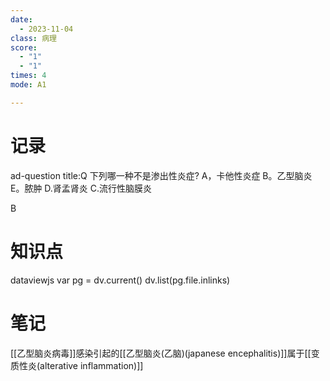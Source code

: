 ```yaml
---
date:
  - 2023-11-04
class: 病理
score:
  - "1"
  - "1"
times: 4
mode: A1

---
```



记录
==
ad-question
title:Q
下列哪一种不是渗出性炎症?
A，卡他性炎症
B。乙型脑炎
E。脓肿
D.肾孟肾炎
C.流行性脑膜炎



B


知识点
==
dataviewjs
var pg = dv.current()
dv.list(pg.file.inlinks)


笔记
==
[[乙型脑炎病毒]]感染引起的[[乙型脑炎(乙脑)(japanese encephalitis)]]属于[[变质性炎(alterative inflammation)]]